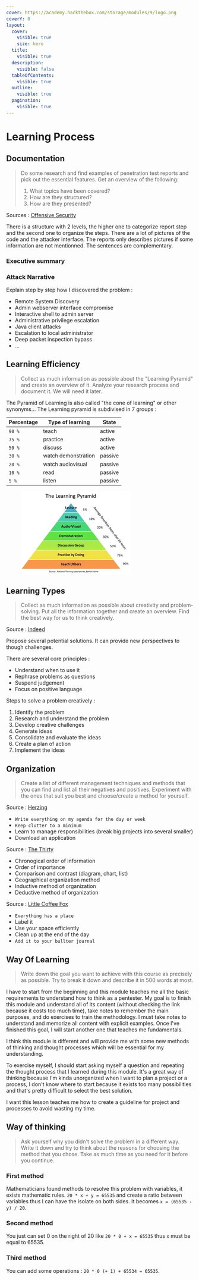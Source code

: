 ```yaml
---
cover: https://academy.hackthebox.com/storage/modules/9/logo.png
coverY: 0
layout:
  cover:
    visible: true
    size: hero
  title:
    visible: true
  description:
    visible: false
  tableOfContents:
    visible: true
  outline:
    visible: true
  pagination:
    visible: true
---
```


# Learning Process

## Documentation

> Do some research and find examples of penetration test reports and pick out the essential features. Get an overview of the following:
>
> 1. What topics have been covered?
> 2. How are they structured?
> 3. How are they presented?

Sources : [Offensive Security](https://www.offsec.com/reports/sample-penetration-testing-report.pdf)

There is a structure with 2 levels, the higher one to categorize report step and the second one to organize the steps. There are a lot of pictures of the code and the attacker interface. The reports only describes pictures if some information are not mentionned. The sentences are complementary.

### Executive summary

### Attack Narrative

Explain step by step how I discovered the problem :

* Remote System Discovery
* Admin webserver interface compromise
* Interactive shell to admin server
* Administrative privilege escalation
* Java client attacks
* Escalation to local administrator
* Deep packet inspection bypass
* ...

## Learning Efficiency

> Collect as much information as possible about the "Learning Pyramid" and create an overview of it. Analyze your research process and document it. We will need it later.

The Pyramid of Learning is also called "the cone of learning" or other synonyms... The Learning pyramid is subdivised in 7 groups :

| Percentage | Type of learning    | State   |
| ---------- | ------------------- | ------- |
| `90 %`     | teach               | active  |
| `75 %`     | practice            | active  |
| `50 %`     | discuss             | active  |
| `30 %`     | watch demonstration | passive |
| `20 %`     | watch audiovisual   | passive |
| `10 %`     | read                | passive |
| `5 %`      | listen              | passive |

<figure><img src="../../../.gitbook/assets/th.webp" alt=""><figcaption></figcaption></figure>

## Learning Types

> Collect as much information as possible about creativity and problem-solving. Put all the information together and create an overview. Find the best way for us to think creatively.

Source : [Indeed](https://uk.indeed.com/career-advice/career-development/creative-problem-solving)

Propose several potential solutions. It can provide new perspectives to though challenges.

There are several core principles :

* Understand when to use it
* Rephrase problems as questions
* Suspend judgement
* Focus on positive language

Steps to solve a problem creatively :

1. Identify the problem
2. Research and understand the problem
3. Develop creative challenges
4. Generate ideas
5. Consolidate and evaluate the ideas
6. Create a plan of action
7. Implement the ideas

## Organization

> Create a list of different management techniques and methods that you can find and list all their negatives and positives. Experiment with the ones that suit you best and choose/create a method for yourself.

Source : [Herzing](https://www.herzing.edu/blog/4-techniques-keep-you-organized)

* `Write everything on my agenda for the day or week`
* `Keep clutter to a minimum`
* Learn to manage responsibilities (break big projects into several smaller)
* Download an application

Source : [The Thirty](https://thethirty.whowhatwear.com/best-organization-tips/slide9)

* Chronogical order of information
* Order of importance
* Comparison and contrast (diagram, chart, list)
* Geographical organization method
* Inductive method of organization
* Deductive method of organization

Source : [Little Coffee Fox](https://littlecoffeefox.com/organization-techniques/)

* `Everything has a place`
* Label it
* Use your space efficiently
* Clean up at the end of the day
* `Add it to your bullter journal`

## Way Of Learning

> Write down the goal you want to achieve with this course as precisely as possible. Try to break it down and describe it in 500 words at most.

I have to start from the beginning and this module teaches me all the basic requirements to understand how to think as a pentester. My goal is to finish this module and understand all of its content (without checking the link because it costs too much time), take notes to remember the main purposes, and do exercises to train the methodology. I must take notes to understand and memorize all content with explicit examples. Once I've finished this goal, I will start another one that teaches me fundamentals.

I think this module is different and will provide me with some new methods of thinking and thought processes which will be essential for my understanding.

To exercise myself, I should start asking myself a question and repeating the thought process that I learned during this module. It's a great way of thinking because I'm kinda unorganized when I want to plan a project or a process, I don't know where to start because it exists too many possibilities and that's pretty difficult to select the best solution.

I want this lesson teaches me how to create a guideline for project and processes to avoid wasting my time.

## Way of thinking

> Ask yourself why you didn't solve the problem in a different way. Write it down and try to think about the reasons for choosing the method that you chose. Take as much time as you need for it before you continue.

### First method

Mathematicians found methods to resolve this problem with variables, it exists mathematic rules. `20 * x + y = 65535` and create a ratio between variables thus I can have the isolate on both sides. It becomes `x = (65535 - y) / 20`.

### Second method

You just can set 0 on the right of 20 like `20 * 0 + x = 65535` thus `x` must be equal to 65535.

### Third method

You can add some operations : `20 * 0 (+ 1) + 65534 = 65535`.
